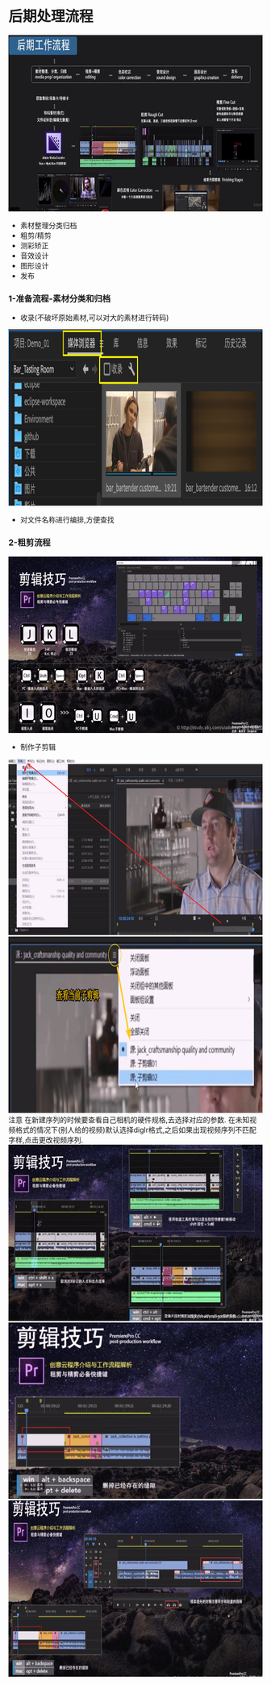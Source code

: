 # 后期处理流程
<img src='img/01.png' height='350px'/>

- 素材整理分类归档
- 粗剪/精剪
- 测彩矫正
- 音效设计
- 图形设计
- 发布

### 1-准备流程-素材分类和归档

* 收录(不破坏原始素材,可以对大的素材进行转码)

<img src='img/02.png' height='350px'/>

- 对文件名称进行编排,方便查找

### 2-粗剪流程
<img src='img/03.png' height='350px'/>

- 制作子剪辑

<img src='img/04.png' height='350px'/>

<img src='img/05.png' height='350px'/>
注意 在新建序列的时候要查看自己相机的硬件规格,去选择对应的参数. 在未知视频格式的情况下(别人给的视频)默认选择diglr格式,之后如果出现视频序列不匹配字样,点击更改视频序列.
<img src='img/06.png' height='350px'/>

<img src='img/07.png' height='350px'/>

<img src='img/08.png' height='350px'/>
